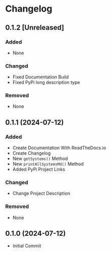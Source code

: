 # Changelog

## 0.1.2 [Unreleased]

### Added
- None

### Changed
- Fixed Documentation Build
- Fixed PyPi long description type

### Removed
- None


## 0.1.1 (2024-07-12)

### Added
- Create Documentation With ReadTheDocs.io
- Create Changelog
- New `getSystems()` Method
- New `printAllSystemsMd()` Method
- Added PyPi Project Links

### Changed
- Change Project Description

### Removed
- None


## 0.1.0 (2024-07-12)

- Initial Commit